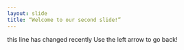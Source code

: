 ```yaml
---
layout: slide
title: “Welcome to our second slide!”
---
```

this line has changed recently 
Use the left arrow to go back!
